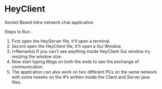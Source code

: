 # HeyClient
Socket Based Intra-network chat application 

Steps to Run :

1) First open the HeyServer file, it'll open a terminal.
2) Secont open the HeyClient file, it'll open a Gui Window.
3) (*Remarks) If you can't see anything inside HeyClient Gui window try resizing the window size.
4) Now start typing Msgs on both the ends to see the exchange of communication.
5) The application can also work on two different PCs on the same network with some tweeks on the IPs written inside the Client and Server java files.

